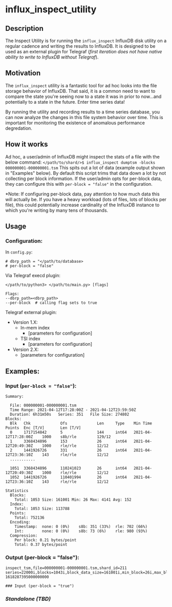 # influx_inspect_utility

## Description

The Inspect Utility is for running the `influx_inspect` InfluxDB disk utility on a regular cadence and writing the results to InfluxDB.  It is designed to be used as an external plugin for Telegraf (*first iteration does not have native ability to write to InfluxDB without Telegraf*).

## Motivation

The `influx_inspect` utility is a fantastic tool for ad hoc looks into the file storage behavior of InfluxDB.  That said, it is a common need to want to compare the state you're seeing now to a state it was in prior to now...and potentially to a state in the future.  Enter time series data!

By running the utility and recording results to a time series database, you can now analyze the changes in this file system behavior over time.  This is important for monitoring the existence of anomalous performance degredation.

## How it works

Ad hoc, a user/admin of InfluxDB might inspect the stats of a file with the below command:
```</path/to/shard/>$ influx_inspect dumptsm -blocks 000000001-000000001.tsm```
This spits out a lot of data (example output shown in "Examples" below).  By default this script trims that data down a lot by not collecting per block information.  If the user/admin opts for per-block data, they can configure this with `per-block = "false"` in the configuration.  

*Note: If configuring per-block data, pay attention to how much data this will actually be.  If you have a heavy workload (lots of files, lots of blocks per file), this could potentially increase cardinality of the InfluxDB instance to which you're writing by many tens of thousands.

## Usage

### Configuration:
In `config.py`:
```
# dbrp_path = "</path/to/database>
# per-block = "false"
```
Via Telegraf execd plugin:
```
</path/to/python3> </path/to/main.py> [flags]

Flags:
--dbrp_path=<dbrp_path>
--per-block  # calling flag sets to true
```
Telegraf external plugin:
* Version 1.X:
  - In-mem index
    - [parameters for configuration]
  - TSI index
    - [parameters for configuration]
* Version 2.X:
  - [parameters for configuration]

## Examples:

### Input (`per-block = "false"`):
```                                                       
Summary:

  File: 000000001-000000001.tsm
  Time Range: 2021-04-12T17:28:00Z - 2021-04-12T23:59:50Z
  Duration: 6h31m50s   Series: 351   File Size: 274802
Blocks:
  Blk   Chk             Ofs             Len     Type    Min Time                Points  Enc [T/V]       Len [T/V]
  0     1717154842      5               144     int64   2021-04-12T17:28:00Z    1000    s8b/rle         129/12
  1     3368434896      153             26      int64   2021-04-12T20:49:30Z    1000    rle/rle         12/12
  2     1441926726      331             26      int64   2021-04-12T23:36:10Z    143     rle/rle         12/12
  ...........

  1051  3368434896      110241023       26      int64   2021-04-12T20:49:30Z    1000    rle/rle         12/12
  1052  1441926726      110401994       26      int64   2021-04-12T23:36:10Z    143     rle/rle         12/12

Statistics
  Blocks:
    Total: 1053 Size: 161001 Min: 26 Max: 4141 Avg: 152
  Index:
    Total: 1053 Size: 113788
  Points:
    Total: 752136
  Encoding:
    Timestamp:  none: 0 (0%)    s8b: 351 (33%)  rle: 702 (66%) 
    Int:        none: 0 (0%)    s8b: 73 (6%)    rle: 980 (93%) 
  Compression:
    Per block: 0.21 bytes/point
    Total: 0.37 bytes/point

```

### Output (per-block = "false"):
```
inspect_tsm,file=000000001-000000001.tsm,shard_id=211 series=22000i,blocks=1043i,block_data_size=161001i,min_block=26i,max_block=4141i,avg_block=152i,index_entries=1053i,index_size=113788i,points=752136i,int_s8b_compress_pct=6i,int_no_compress_pct=0i,int_rle_compress_pct=93i,timestamp_no_compress_pct=0i,timestamp_s8b_compress_pct=33i,timestamp_rle_compress_pct=66i 1618287395000000000

### Input (per-block = "true")
```
### *Standalone (TBD)*
